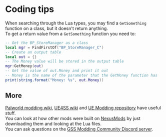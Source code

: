 # Coding tips
When searching through the Lua types, you may find a `GetSomething` function on a class, but it doesn't return anything.  
To get a return value from a `GetSomething` function you need to:
```lua
-- Get the BP_StoreManager as a class
local mgr = FindFirstOf("BP_StoreManager_C")
-- Create an output table
local out = {}
-- The Money value will be stored in the output table
mgr:GetMoney(out)
-- Get the value of out.Money and print it out
-- Money is the name of the parameter that the GetMoney function has
print(string.format("Money: %s", out.Money))
```

## More
[Palworld modding wiki](https://pwmodding.wiki/docs/category/lua-modding), [UE4SS wiki](https://docs.ue4ss.com/dev/guides/creating-a-lua-mod.html) and [UE Modding repository](https://github.com/Dmgvol/UE_Modding) have useful stuff.  
You can look at how other mods were built on [NexusMods](https://nexusmods.com/grocerystoresimulator) by just downloading them and looking at the Lua files.  
You can ask questions on the [GSS Modding Community Discord server](https://discord.gg/5ENg4XGpPZ).
